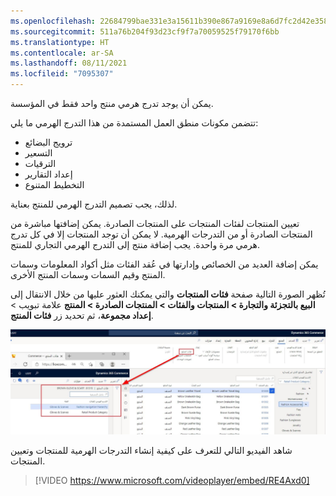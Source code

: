 ```yaml
---
ms.openlocfilehash: 22684799bae331e3a15611b390e867a9169e8a6d7fc2d42e3582149ff2f079d5
ms.sourcegitcommit: 511a76b204f93d23cf9f7a70059525f79170f6bb
ms.translationtype: HT
ms.contentlocale: ar-SA
ms.lasthandoff: 08/11/2021
ms.locfileid: "7095307"
---
```

يمكن أن يوجد تدرج هرمي منتج واحد فقط في المؤسسة.

تتضمن مكونات منطق العمل المستمدة من هذا التدرج الهرمي ما يلي:

- ترويج البضائع
- التسعير
- الترقيات
- إعداد التقارير
- التخطيط المتنوع

لذلك، يجب تصميم التدرج الهرمي للمنتج بعناية. 
  
تعيين المنتجات لفئات المنتجات على المنتجات الصادرة. يمكن إضافتها مباشرة من المنتجات الصادرة أو من التدرجات الهرمية. لا يمكن أن توجد المنتجات إلا في كل تدرج هرمي مرة واحدة. يجب إضافة منتج إلى التدرج الهرمي التجاري للمنتج. 

يمكن إضافة العديد من الخصائص وإدارتها في عُقد الفئات مثل أكواد المعلومات وسمات المنتج وقيم السمات وسمات المنتج الأخرى.

تُظهر الصورة التالية صفحة **فئات المنتجات** والتي يمكنك العثور عليها من خلال الانتقال إلى **البيع بالتجزئة والتجارة > المنتجات والفئات > المنتجات الصادرة > المنتج** علامة تبويب > **إعداد مجموعة**، ثم تحديد زر **فئات المنتج**. 

[ ![لقطة شاشة لصفحة فئات المنتجات](../media/product-categories-ssm.jpg)](../media/product-categories-ssm.jpg#lightbox)

شاهد الفيديو التالي للتعرف على كيفية إنشاء التدرجات الهرمية للمنتجات وتعيين المنتجات.

 > [!VIDEO https://www.microsoft.com/videoplayer/embed/RE4Axd0]


